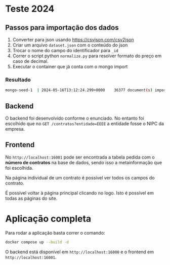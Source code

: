 # Teste 2024

## Passos para importação dos dados

1. Converter para json usando https://csvjson.com/csv2json
2. Criar um arquivo `dataset.json` com o conteúdo do json
3. Trocar o nome do campo do identificador para `_id`
4. Correr o script python `normalize.py` para resolver formato do preço em caso de decimal.
4. Executar o container que já conta com o mongo import


### Resultado

```bash
mongo-seed-1  | 2024-05-16T13:12:24.299+0000    36377 document(s) imported successfully. 0 document(s) failed to import.
```

## Backend

O backend foi desenvolvido conforme o enunciado. No entanto foi escolhido que no `GET /contratos?entidade=EEEE` a entidade fosse o NIPC da empresa.

## Frontend

No `http://localhost:16001` pode ser encontrada a tabela pedida com o **número de contratos** na base de dados, sendo isso a metainformação que foi escolhida.

Na página individual de um contrato é possível ver todos os campos do contrato. 

É possível voltar à página principal clicando no logo. Isto é possível em todas as páginas do site.

# Aplicação completa

Para rodar a aplicação basta correr o comando:

```bash
docker compose up --build -d
```

O backend está disponível em `http://localhost:16000` e o frontend em `http://localhost:16001`.
